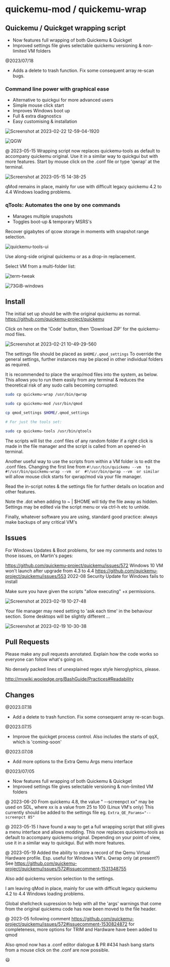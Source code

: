 # quickemu-mod  / quickemu-wrap

## Quickemu / Quickget wrapping script

- Now features full wrapping of both Quickemu & Quickget
- Improved settings file gives selectable quickemu versioning & non-limited VM folders

\@2023/07/18

- Adds a delete to trash function.  Fix some consequent array re-scan bugs.

### Command line power with graphical ease

- Alternative to quickgui for more advanced users
- Simple mouse click start
- Improves Windows boot up
- Full & extra diagnostics
- Easy customising & installation

![Screenshot at 2023-02-22 12-59-04-1920](https://user-images.githubusercontent.com/3956806/220619057-f63883d2-4d0d-4130-94e1-d444f1567be4.jpg)

![QGW](https://github.com/TuxVinyards/quickemu-mod/assets/3956806/c948f51a-a954-4180-ba62-1d5045e5f4fc)

\@ 2023-05-15 Wrapping script now replaces quickemu-tools as default to accompany quickemu original. Use it in a similar way to quickgui but with more features. Start by mouse click on the .conf file or type 'qwrap' at the terminal.

![Screenshot at 2023-05-15 14-38-25](https://github.com/TuxVinyards/quickemu-mod/assets/3956806/1ef00a03-203e-4099-89f7-f5a703cbe920)

qMod remains in place, mainly for use with difficult legacy quickemu 4.2 to 4.4 Windows loading problems.

### qTools: Automates the one by one commands

- Manages multiple snapshots
- Toggles boot-up & temporary MSRS's

Recover gigabytes of qcow storage in moments with snapshot range selection.

![quickemu-tools-ui](https://user-images.githubusercontent.com/3956806/233839490-52f03884-188c-4173-bc71-25184bbb3bad.png)

Use along-side original quickemu or as a drop-in replacement.  

Select VM from a multi-folder list:

![term-tweak](https://user-images.githubusercontent.com/3956806/219943219-ddbe3547-bcd6-4d48-afb0-b549c4810a9c.png)

![73GiB-windows](https://github.com/TuxVinyards/quickemu-mod/assets/3956806/90e4f9fe-92e2-4163-a76d-4c9da775b7ee)

## Install

The initial set up should be with the original quickemu as normal.  <https://github.com/quickemu-project/quickemu>

Click on here on the 'Code' button, then 'Download ZIP' for the quickemu-mod files.

![Screenshot at 2023-02-21 10-49-29-560](https://user-images.githubusercontent.com/3956806/220318265-e05b5f26-54b6-49e7-bc60-79df14b08a89.png)

The settings file should be placed as `$HOME/.qmod_settings` To override the general settings, further instances may be placed in other individual folders as required.

It is recommended to place the wrap/mod files into the system, as below. This allows you to run them easily from any terminal & reduces the theoretical risk of any sudo calls becoming corrupted:

```bash
sudo cp quickemu-wrap /usr/bin/qwrap

sudo cp quickemu-mod /usr/bin/qmod

cp qmod_settings $HOME/.qmod_settings

# For just the tools set:

sudo cp quickemu-tools /usr/bin/qtools
```

The scripts will list the .conf files of any random folder if a right click is made in the file manager and the script is called from an opened-in terminal.

Another useful way to use the scripts from within a VM folder is to edit the .conf files. Changing the first line from
`#!/usr/bin/quickemu --vm  to  #!/usr/bin/quickemu-wrap --vm  or  #!/usr/bin/qwrap --vm  or similar`  
will allow mouse click starts for qwrap/mod via your file manager.

Read the in-script notes & the settings file for further details on location and other features.

Note the .dot when adding to ~ | $HOME will tidy the file away as hidden. Settings may be edited via the script menu or via ctrl-h etc to unhide.

Finally, whatever software you are using, standard good practice: always make backups of any critical VM's

## Issues

For Windows Updates & Boot problems, for see my comments and notes to those issues, on Martin's pages:

 <https://github.com/quickemu-project/quickemu/issues/572>  Windows 10 VM won't launch after upgrade from 4.3 to 4.4
 <https://github.com/quickemu-project/quickemu/issues/553>  2022-08 Security Update for Windows fails to install

Make sure you have given the scripts "allow executing" +x permissions.  

![Screenshot at 2023-02-19 10-27-48](https://user-images.githubusercontent.com/3956806/219940371-fb1b778c-3bbc-4739-bdad-caee87a29d18.jpg)

Your file manager may need setting to 'ask each time' in the behaviour section.  Some desktops will be slightly different ...

![Screenshot at 2023-02-19 10-30-38](https://user-images.githubusercontent.com/3956806/219940035-9d4df156-8309-4845-8432-05941749dda1.png)

## Pull Requests

Please make any pull requests annotated. Explain how the code works so everyone can follow what's going on.

No densely packed lines of unexplained regex style hieroglyphics, please.

<http://mywiki.wooledge.org/BashGuide/Practices#Readability>

## Changes

\@2023.07.18

- Add a delete to trash function.  Fix some consequent array re-scan bugs.

\@2023.07.15  

- Improve the quickget process control.  Also includes the starts of qqX, which is 'coming-soon'

\@2023.07.08  

- Add more options to the Extra Qemu Args menu interface

\@2023/07/05  

- Now features full wrapping of both Quickemu & Quickget
- Improved settings file gives selectable versioning & non-limited VM folders

\@ 2023-06-20  From quickemu 4.8, the value " --screenpct xx"  may be used on SDL, where xx is a value from 25 to 100   (Linux VM's only)   This currently should be added to the settings file eg. `Extra_QE_Params="--screenpct 85"`

\@ 2023-05-15 I have found a way to get a full wrapping script that still gives a menu interface and allows modding. This now replaces quickemu-tools as default to accompany quickemu original. Depending on your point of view, use it in a similar way to quickgui. But with more features.

\@ 2023-05-19  Added the ability to store a record of the Qemu Virtual Hardware profile.  Esp. useful for Windows VM's.
Qwrap only (at present?)  See <https://github.com/quickemu-project/quickemu/issues/572#issuecomment-1531348755>

Also add quickemu version selection to the settings.

I am leaving qMod in place, mainly for use with difficult legacy quickemu 4.2 to 4.4 Windows loading problems.

Global shellcheck supression to help with all the 'args' warnings that come from the original quickemu code has now been moved to the file header.

\@ 2023-05 following comment <https://github.com/quickemu-project/quickemu/issues/572#issuecomment-1530824872>
for completeness, more options for TRIM and Hardware have been added to qmod

Also qmod now has a .conf editor dialogue & PR #434 hash bang starts from a mouse click on the .conf are now possible.

😃

